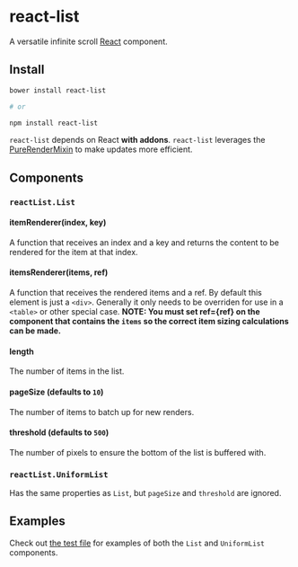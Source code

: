 # react-list

A versatile infinite scroll [React] component.

## Install

```bash
bower install react-list

# or

npm install react-list
```

`react-list` depends on React **with addons**. `react-list` leverages the
[PureRenderMixin] to make updates more efficient.

## Components

### `reactList.List`

#### itemRenderer(index, key)

A function that receives an index and a key and returns the content to be
rendered for the item at that index.

#### itemsRenderer(items, ref)

A function that receives the rendered items and a ref. By default this element
is just a `<div>`. Generally it only needs to be overriden for use in a
`<table>` or other special case. **NOTE: You must set ref={ref} on the component
that contains the `items` so the correct item sizing calculations can be made.**

#### length

The number of items in the list.

#### pageSize (defaults to `10`)

The number of items to batch up for new renders.

#### threshold (defaults to `500`)

The number of pixels to ensure the bottom of the list is buffered with.

### `reactList.UniformList`

Has the same properties as `List`, but `pageSize` and `threshold` are ignored.


## Examples

Check out [the test file] for examples of both the `List` and `UniformList` components.

[React]: https://github.com/facebook/react
[PureRenderMixin]: https://facebook.github.io/react/docs/pure-render-mixin.html
[the test file]: https://orgsync.github.io/react-list/
